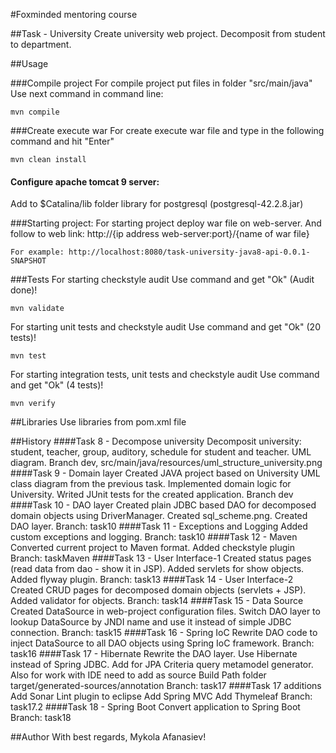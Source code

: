 #Foxminded mentoring course

##Task - University
Create university web project. Decomposit from student to department. 

##Usage

###Compile project
For compile project put files in folder "src/main/java" Use next command in command line:
```
mvn compile
```

###Create execute war 
For create execute war file and type in the following command and hit "Enter"
```
mvn clean install
```


#### Configure apache tomcat 9 server:
Add to $Catalina/lib folder library for postgresql (postgresql-42.2.8.jar)

###Starting project:
For starting project deploy war file on web-server. And follow 
to web link: http://{ip address web-server:port}/{name of war file}
```
For example: http://localhost:8080/task-university-java8-api-0.0.1-SNAPSHOT
```

###Tests
For starting checkstyle audit 
Use command and get "Ok" (Audit done)!
```
mvn validate
```

For starting unit tests and checkstyle audit
Use command and get "Ok" (20 tests)!
```
mvn test
```
For starting integration tests, unit tests and checkstyle audit
Use command and get "Ok" (4 tests)!
```
mvn verify
```

##Libraries
Use libraries from pom.xml file

##History
####Task 8 - Decompose university
Decomposit university: student, teacher, group, auditory, schedule for student and teacher. UML diagram.
Branch dev, src/main/java/resources/uml_structure_university.png 
####Task 9 - Domain layer
Created JAVA project based on University UML class diagram from the previous task.
Implemented domain logic for University.
Writed JUnit tests for the created application.
Branch dev
####Task 10 - DAO layer
Created plain JDBC based DAO for decomposed domain objects using DriverManager.
Created sql_scheme.png. Created DAO layer. 
Branch: task10
####Task 11 - Exceptions and Logging
Added custom exceptions and logging.
Branch: task10
####Task 12 - Maven
Converted current project to Maven format. Added checkstyle plugin
Branch: taskMaven
####Task 13 - User Interface-1
Created status pages (read data from dao - show it in JSP). Added servlets for show objects. Added flyway plugin.
Branch: task13
####Task 14 - User Interface-2
Created CRUD pages for decomposed domain objects (servlets + JSP). Added validator for objects.
Branch: task14
####Task 15 - Data Source
Created DataSource in web-project configuration files. Switch DAO layer to lookup DataSource by JNDI name and use it instead of simple JDBC connection.
Branch: task15
####Task 16 - Spring IoC
Rewrite DAO code to inject DataSource to all DAO objects using Spring IoC framework.
Branch: task16
####Task 17 - Hibernate
Rewrite the DAO layer. Use Hibernate instead of Spring JDBC.
Add for JPA Criteria query metamodel generator. 
Also for work with IDE need to add as source Build Path folder target/generated-sources/annotation
Branch: task17
####Task 17 additions
Add Sonar Lint plugin to eclipse
Add Spring MVC
Add Thymeleaf
Branch: task17.2
####Task 18 - Spring Boot
Convert application to Spring Boot
Branch: task18


##Author
With best regards, Mykola Afanasiev!
